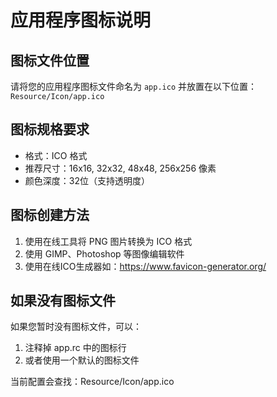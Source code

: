 # 应用程序图标说明

## 图标文件位置
请将您的应用程序图标文件命名为 `app.ico` 并放置在以下位置：
`Resource/Icon/app.ico`

## 图标规格要求
- 格式：ICO 格式
- 推荐尺寸：16x16, 32x32, 48x48, 256x256 像素
- 颜色深度：32位（支持透明度）

## 图标创建方法
1. 使用在线工具将 PNG 图片转换为 ICO 格式
2. 使用 GIMP、Photoshop 等图像编辑软件
3. 使用在线ICO生成器如：https://www.favicon-generator.org/

## 如果没有图标文件
如果您暂时没有图标文件，可以：
1. 注释掉 app.rc 中的图标行
2. 或者使用一个默认的图标文件

当前配置会查找：Resource/Icon/app.ico
